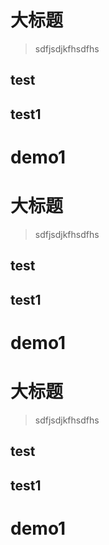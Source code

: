 # 大标题

> sdfjsdjkfhsdfhs

## test


## test1

# demo1

# 大标题

> sdfjsdjkfhsdfhs

## test


## test1

# demo1

# 大标题

> sdfjsdjkfhsdfhs

## test


## test1

# demo1